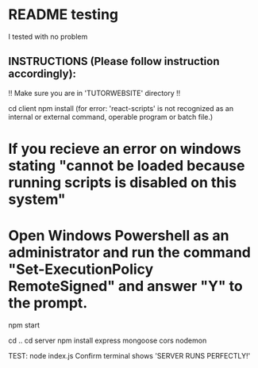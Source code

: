 # README testing
  I tested with no problem

## INSTRUCTIONS (Please follow instruction accordingly):

!! Make sure you are in 'TUTORWEBSITE' directory !!

cd client
npm install (for error: 'react-scripts' is not recognized as an internal or external command,
operable program or batch file.)
# If you recieve an error on windows stating "cannot be loaded because running scripts is disabled on this system"
# Open Windows Powershell as an administrator and run the command "Set-ExecutionPolicy RemoteSigned" and answer "Y" to the prompt.

npm start

cd ..
cd server
npm install express mongoose cors nodemon

TEST:
node index.js
Confirm terminal shows 'SERVER RUNS PERFECTLY!'
